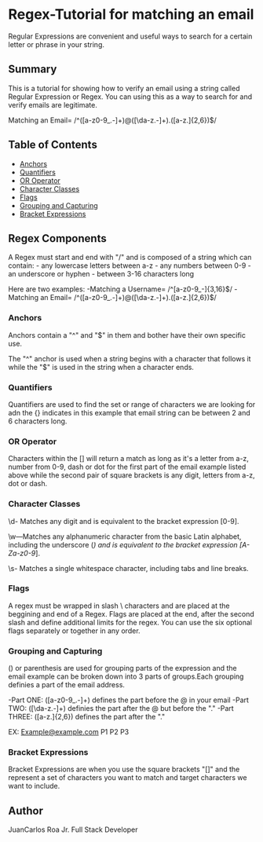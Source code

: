 # Regex-Tutorial for matching an email

Regular Expressions are convenient and useful ways to search for a certain letter or phrase in your string.

## Summary

This is a tutorial for showing how to verify an email using a string called Regular Expression or Regex. You can using this as a way to search for and verify emails are legitimate.

Matching an Email= /^([a-z0-9_.-]+)@([\da-z.-]+).([a-z.]{2,6})$/

## Table of Contents

- [Anchors](#anchors)
- [Quantifiers](#quantifiers)
- [OR Operator](#or-operator)
- [Character Classes](#character-classes)
- [Flags](#flags)
- [Grouping and Capturing](#grouping-and-capturing)
- [Bracket Expressions](#bracket-expressions)

## Regex Components

A Regex must start and end with "/" and is composed of a string which can contain:
    - any lowercase letters between a-z
    - any numbers between 0-9
    - an underscore or hyphen
    - between 3-16 characters long

Here are two examples:
    -Matching a Username= /^[a-z0-9_-]{3,16}$/
    -Matching an Email= /^([a-z0-9_.-]+)@([\da-z.-]+).([a-z.]{2,6})$/

### Anchors

Anchors contain a "^" and "$" in them and bother have their own specific use.

The "^" anchor is used when a string begins with a character that follows it while the "$" is used in the string when a character ends.

### Quantifiers

Quantifiers are used to find the set or range of characters we are looking for adn the {} indicates in this example that email string can be between 2 and 6 characters long.

### OR Operator

Characters within the [] will return a match as long as it's a letter from a-z, number from 0-9, dash or dot for the first part of the email example listed above while the second pair of square brackets is any digit, letters from a-z, dot or dash.

### Character Classes

\d- Matches any digit and is equivalent to the bracket expression [0-9].

\w—Matches any alphanumeric character from the basic Latin alphabet, including the underscore (_) and is equivalent to the bracket expression [A-Za-z0-9_].

\s- Matches a single whitespace character, including tabs and line breaks.

### Flags

A regex must be wrapped in slash \\ characters and are placed at the beggining and end of a Regex. Flags are placed at the end, after the second slash and define additional limits for the regex. You can use the six optional flags separately or together in any order.

### Grouping and Capturing

() or parenthesis are used for grouping parts of the expression and the email example can be broken down into 3 parts of groups.Each grouping definies a part of the email address.

-Part ONE: ([a-z0-9_.-]+) defines the part before the @ in your email
-Part TWO: ([\da-z.-]+) definies the part after the @ but before the "."
-Part THREE: ([a-z.]{2,6}) defines the part after the "." 

EX: Example@example.com
      P1     P2      P3

### Bracket Expressions

Bracket Expressions are when you use the square brackets "[]" and the represent a set of characters you want to match and target characters we want to include.

## Author

JuanCarlos Roa Jr. Full Stack Developer
